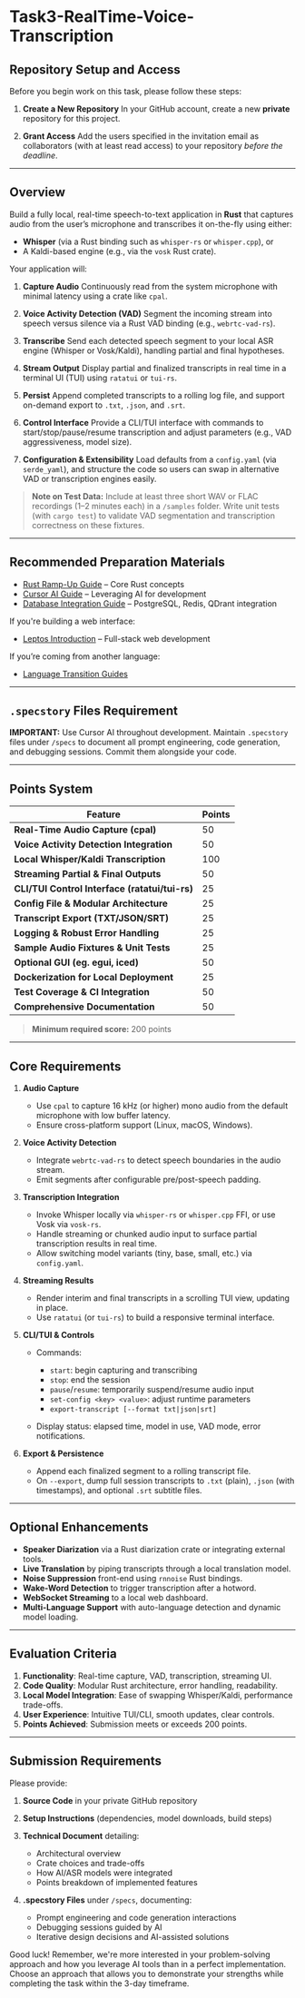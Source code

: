 # Task3-RealTime-Voice-Transcription

## Repository Setup and Access

Before you begin work on this task, please follow these steps:

1. **Create a New Repository**
   In your GitHub account, create a new **private** repository for this project.

2. **Grant Access**
   Add the users specified in the invitation email as collaborators (with at least read access) to your repository *before the deadline*.

---

## Overview

Build a fully local, real-time speech-to-text application in **Rust** that captures audio from the user’s microphone and transcribes it on-the-fly using either:

* **Whisper** (via a Rust binding such as `whisper-rs` or `whisper.cpp`), or
* A Kaldi-based engine (e.g., via the `vosk` Rust crate).

Your application will:

1. **Capture Audio**
   Continuously read from the system microphone with minimal latency using a crate like `cpal`.

2. **Voice Activity Detection (VAD)**
   Segment the incoming stream into speech versus silence via a Rust VAD binding (e.g., `webrtc-vad-rs`).

3. **Transcribe**
   Send each detected speech segment to your local ASR engine (Whisper or Vosk/Kaldi), handling partial and final hypotheses.

4. **Stream Output**
   Display partial and finalized transcripts in real time in a terminal UI (TUI) using `ratatui` or `tui-rs`.

5. **Persist**
   Append completed transcripts to a rolling log file, and support on-demand export to `.txt`, `.json`, and `.srt`.

6. **Control Interface**
   Provide a CLI/TUI interface with commands to start/stop/pause/resume transcription and adjust parameters (e.g., VAD aggressiveness, model size).

7. **Configuration & Extensibility**
   Load defaults from a `config.yaml` (via `serde_yaml`), and structure the code so users can swap in alternative VAD or transcription engines easily.

> **Note on Test Data:**
> Include at least three short WAV or FLAC recordings (1–2 minutes each) in a `/samples` folder. Write unit tests (with `cargo test`) to validate VAD segmentation and transcription correctness on these fixtures.

---

## Recommended Preparation Materials

* [Rust Ramp-Up Guide](https://github.com/lawren-ai-official/programming_challenge_preparation_materials/blob/main/preparation_materials/rust_ramp_up.md) – Core Rust concepts
* [Cursor AI Guide](https://github.com/lawren-ai-official/programming_challenge_preparation_materials/blob/main/preparation_materials/technology_guides/cursor_ai_guide.md) – Leveraging AI for development
* [Database Integration Guide](https://github.com/lawren-ai-official/programming_challenge_preparation_materials/blob/main/preparation_materials/technology_guides/database_integration_guide.md) – PostgreSQL, Redis, QDrant integration

If you're building a web interface:

* [Leptos Introduction](https://github.com/lawren-ai-official/programming_challenge_preparation_materials/blob/main/preparation_materials/leptos_introduction.md) – Full-stack web development

If you’re coming from another language:

* [Language Transition Guides](https://github.com/lawren-ai-official/programming_challenge_preparation_materials/tree/main/preparation_materials/language_transition_guides)

---

## `.specstory` Files Requirement

**IMPORTANT:** Use Cursor AI throughout development. Maintain `.specstory` files under `/specs` to document all prompt engineering, code generation, and debugging sessions. Commit them alongside your code.

---

## Points System

| Feature                                        | Points |
| ---------------------------------------------- | ------ |
| **Real-Time Audio Capture (cpal)**             | 50     |
| **Voice Activity Detection Integration**       | 50     |
| **Local Whisper/Kaldi Transcription**          | 100    |
| **Streaming Partial & Final Outputs**          | 50     |
| **CLI/TUI Control Interface (ratatui/tui-rs)** | 25     |
| **Config File & Modular Architecture**         | 25     |
| **Transcript Export (TXT/JSON/SRT)**           | 25     |
| **Logging & Robust Error Handling**            | 25     |
| **Sample Audio Fixtures & Unit Tests**         | 25     |
| **Optional GUI (eg. egui, iced)**              | 50     |
| **Dockerization for Local Deployment**         | 25     |
| **Test Coverage & CI Integration**             | 50     |
| **Comprehensive Documentation**                | 50     |

> **Minimum required score:** 200 points

---

## Core Requirements

1. **Audio Capture**

   * Use `cpal` to capture 16 kHz (or higher) mono audio from the default microphone with low buffer latency.
   * Ensure cross-platform support (Linux, macOS, Windows).

2. **Voice Activity Detection**

   * Integrate `webrtc-vad-rs` to detect speech boundaries in the audio stream.
   * Emit segments after configurable pre/post-speech padding.

3. **Transcription Integration**

   * Invoke Whisper locally via `whisper-rs` or `whisper.cpp` FFI, or use Vosk via `vosk-rs`.
   * Handle streaming or chunked audio input to surface partial transcription results in real time.
   * Allow switching model variants (tiny, base, small, etc.) via `config.yaml`.

4. **Streaming Results**

   * Render interim and final transcripts in a scrolling TUI view, updating in place.
   * Use `ratatui` (or `tui-rs`) to build a responsive terminal interface.

5. **CLI/TUI & Controls**

   * Commands:

     * `start`: begin capturing and transcribing
     * `stop`: end the session
     * `pause`/`resume`: temporarily suspend/resume audio input
     * `set-config <key> <value>`: adjust runtime parameters
     * `export-transcript [--format txt|json|srt]`
   * Display status: elapsed time, model in use, VAD mode, error notifications.

6. **Export & Persistence**

   * Append each finalized segment to a rolling transcript file.
   * On `--export`, dump full session transcripts to `.txt` (plain), `.json` (with timestamps), and optional `.srt` subtitle files.

---

## Optional Enhancements

* **Speaker Diarization** via a Rust diarization crate or integrating external tools.
* **Live Translation** by piping transcripts through a local translation model.
* **Noise Suppression** front-end using `rnnoise` Rust bindings.
* **Wake-Word Detection** to trigger transcription after a hotword.
* **WebSocket Streaming** to a local web dashboard.
* **Multi-Language Support** with auto-language detection and dynamic model loading.

---

## Evaluation Criteria

1. **Functionality**: Real-time capture, VAD, transcription, streaming UI.
2. **Code Quality**: Modular Rust architecture, error handling, readability.
3. **Local Model Integration**: Ease of swapping Whisper/Kaldi, performance trade-offs.
4. **User Experience**: Intuitive TUI/CLI, smooth updates, clear controls.
5. **Points Achieved**: Submission meets or exceeds 200 points.

---

## Submission Requirements

Please provide:

1. **Source Code** in your private GitHub repository
2. **Setup Instructions** (dependencies, model downloads, build steps)
3. **Technical Document** detailing:

   * Architectural overview
   * Crate choices and trade-offs
   * How AI/ASR models were integrated
   * Points breakdown of implemented features
4. **.specstory Files** under `/specs`, documenting:

   * Prompt engineering and code generation interactions
   * Debugging sessions guided by AI
   * Iterative design decisions and AI-assisted solutions

Good luck! Remember, we're more interested in your problem-solving approach and how you leverage AI tools than in a perfect implementation. Choose an approach that allows you to demonstrate your strengths while completing the task within the 3-day timeframe.
